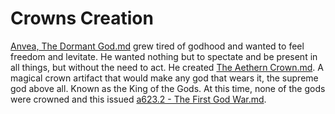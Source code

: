 # Crowns Creation

[Anvea, The Dormant God.md](../Gods/Wondrous%20Gods/Anvea%2C%20The%20Dormant%20God.md) grew tired of godhood and wanted to feel freedom and levitate. He wanted nothing but to spectate and be present in all things, but without the need to act. He created [The Aethern Crown.md](../Concepts/The%20Aethern%20Crown.md). A magical crown artifact that would make any god that wears it, the supreme god above all. Known as the King of the Gods.
At this time, none of the gods were crowned and this issued [a623.2 - The First God War.md](a623.2%20-%20The%20First%20God%20War.md).